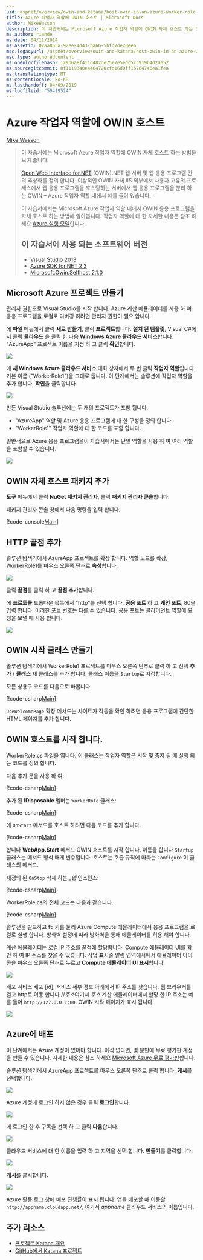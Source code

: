 ```yaml
---
uid: aspnet/overview/owin-and-katana/host-owin-in-an-azure-worker-role
title: Azure 작업자 역할에 OWIN 호스트 | Microsoft Docs
author: MikeWasson
description: 이 자습서에는 Microsoft Azure 작업자 역할에 OWIN 자체 호스트 하는 방법을 보여 줍니다. Open Web Interface.NET (OWIN)에 대 한.NET 웹 서버 간의 추상화를 정의 하는 중...
ms.author: riande
ms.date: 04/11/2014
ms.assetid: 07aa855a-92ee-4d43-ba66-5bfd7de20ee6
msc.legacyurl: /aspnet/overview/owin-and-katana/host-owin-in-an-azure-worker-role
msc.type: authoredcontent
ms.openlocfilehash: 129b6a8f411d482de75e7e5edc5cc919b4d2de52
ms.sourcegitcommit: 0f1119340e4464720cfd16d0ff15764746ea1fea
ms.translationtype: MT
ms.contentlocale: ko-KR
ms.lasthandoff: 04/09/2019
ms.locfileid: "59419524"
---
```

# <a name="host-owin-in-an-azure-worker-role"></a>Azure 작업자 역할에 OWIN 호스트

[Mike Wasson](https://github.com/MikeWasson)

> 이 자습서에는 Microsoft Azure 작업자 역할에 OWIN 자체 호스트 하는 방법을 보여 줍니다.
>
> [Open Web Interface for.NET](http://owin.org/) (OWIN).NET 웹 서버 및 웹 응용 프로그램 간의 추상화를 정의 합니다. 이상적인 OWIN 자체 IIS 외부에서 사용자 고유의 프로세스에서 웹 응용 프로그램을 호스팅하는 서버에서 웹 응용 프로그램을 분리 하는 OWIN – Azure 작업자 역할 내에서 예를 들어 있습니다.
>
> 이 자습서에서는 Microsoft Azure 작업자 역할 내에서 OWIN 응용 프로그램을 자체 호스트 하는 방법에 알아봅니다. 작업자 역할에 대 한 자세한 내용은 참조 하세요 [Azure 실행 모델](https://azure.microsoft.com/documentation/articles/fundamentals-application-models/#CloudServices)합니다.
>
> ## <a name="software-versions-used-in-the-tutorial"></a>이 자습서에 사용 되는 소프트웨어 버전
>
>
> - [Visual Studio 2013](https://my.visualstudio.com/Downloads?q=visual%20studio%202013)
> - [Azure SDK for.NET 2.3](https://azure.microsoft.com/downloads/)
> - [Microsoft.Owin.Selfhost 2.1.0](http://www.nuget.org/packages/Microsoft.Owin.SelfHost/2.1.0)


## <a name="create-a-microsoft-azure-project"></a>Microsoft Azure 프로젝트 만들기

관리자 권한으로 Visual Studio를 시작 합니다. Azure 계산 에뮬레이터를 사용 하 여 응용 프로그램을 로컬로 디버깅 하려면 관리자 권한이 필요 합니다.

에 **파일** 메뉴에서 클릭 **새로 만들기**, 클릭 **프로젝트**합니다. **설치 된 템플릿**, Visual C#에서 클릭 **클라우드** 을 클릭 한 다음 **Windows Azure 클라우드 서비스**합니다. "AzureApp" 프로젝트 이름을 지정 하 고 클릭 **확인**합니다.

[![](host-owin-in-an-azure-worker-role/_static/image2.png)](host-owin-in-an-azure-worker-role/_static/image1.png)

에 **새 Windows Azure 클라우드 서비스** 대화 상자에서 두 번 클릭 **작업자 역할**입니다. 기본 이름 ("WorkerRole1")을 그대로 둡니다. 이 단계에서는 솔루션에 작업자 역할을 추가 합니다. **확인**을 클릭합니다.

[![](host-owin-in-an-azure-worker-role/_static/image4.png)](host-owin-in-an-azure-worker-role/_static/image3.png)

만든 Visual Studio 솔루션에는 두 개의 프로젝트가 포함 됩니다.

- &quot;AzureApp&quot; 역할 및 Azure 응용 프로그램에 대 한 구성을 정의 합니다.
- &quot;WorkerRole1&quot; 작업자 역할에 대 한 코드를 포함 합니다.

일반적으로 Azure 응용 프로그램을이 자습서에서는 단일 역할을 사용 하 여 여러 역할을 포함할 수 있습니다.

![](host-owin-in-an-azure-worker-role/_static/image5.png)

## <a name="add-the-owin-self-host-packages"></a>OWIN 자체 호스트 패키지 추가

**도구** 메뉴에서 클릭 **NuGet 패키지 관리자**, 클릭 **패키지 관리자 콘솔**합니다.

패키지 관리자 콘솔 창에서 다음 명령을 입력 합니다.

[!code-console[Main](host-owin-in-an-azure-worker-role/samples/sample1.cmd)]

## <a name="add-an-http-endpoint"></a>HTTP 끝점 추가

솔루션 탐색기에서 AzureApp 프로젝트를 확장 합니다. 역할 노드를 확장, WorkerRole1를 마우스 오른쪽 단추로 **속성**합니다.

![](host-owin-in-an-azure-worker-role/_static/image6.png)

클릭 **끝점**를 클릭 하 고 **끝점 추가**합니다.

에 **프로토콜** 드롭다운 목록에서 "http"를 선택 합니다. **공용 포트** 하 고 **개인 포트**, 80을 입력 합니다. 이러한 포트 번호는 다를 수 있습니다. 공용 포트는 클라이언트 역할에 요청을 보낼 때 사용 합니다.

[![](host-owin-in-an-azure-worker-role/_static/image8.png)](host-owin-in-an-azure-worker-role/_static/image7.png)

## <a name="create-the-owin-startup-class"></a>OWIN 시작 클래스 만들기

솔루션 탐색기에서 WorkerRole1 프로젝트를 마우스 오른쪽 단추로 클릭 하 고 선택 **추가** / **클래스** 새 클래스를 추가 합니다. 클래스 이름을 `Startup`로 지정합니다.

모든 상용구 코드를 다음으로 바꿉니다.

[!code-csharp[Main](host-owin-in-an-azure-worker-role/samples/sample2.cs)]

`UseWelcomePage` 확장 메서드는 사이트가 작동을 확인 하려면 응용 프로그램에 간단한 HTML 페이지를 추가 합니다.

## <a name="start-the-owin-host"></a>OWIN 호스트를 시작 합니다.

WorkerRole.cs 파일을 엽니다. 이 클래스는 작업자 역할은 시작 및 중지 될 때 실행 되는 코드를 정의 합니다.

다음 추가 문을 사용 하 여:

[!code-csharp[Main](host-owin-in-an-azure-worker-role/samples/sample3.cs)]

추가 된 **IDisposable** 멤버는 `WorkerRole` 클래스:

[!code-csharp[Main](host-owin-in-an-azure-worker-role/samples/sample4.cs)]

에 `OnStart` 메서드를 호스트 하려면 다음 코드를 추가 합니다.

[!code-csharp[Main](host-owin-in-an-azure-worker-role/samples/sample5.cs?highlight=5)]

합니다 **WebApp.Start** 메서드 OWIN 호스트를 시작 합니다. 이름을 합니다 `Startup` 클래스는 메서드 형식 매개 변수입니다. 호스트는 호출 규칙에 따라는 `Configure` 이 클래스의 메서드.

재정의 된 `OnStop` 삭제 하는  *\_앱* 인스턴스:

[!code-csharp[Main](host-owin-in-an-azure-worker-role/samples/sample6.cs)]

WorkerRole.cs의 전체 코드는 다음과 같습니다.

[!code-csharp[Main](host-owin-in-an-azure-worker-role/samples/sample7.cs)]

솔루션을 빌드하고 f5 키를 눌러 Azure Compute 에뮬레이터에서 응용 프로그램을 로컬로 실행 합니다. 방화벽 설정에 따라 방화벽을 통해 에뮬레이터를 허용 해야 합니다.

계산 에뮬레이터는 로컬 IP 주소를 끝점에 할당합니다. Compute 에뮬레이터 UI를 확인 하 여 IP 주소를 찾을 수 있습니다. 작업 표시줄 알림 영역에서에서 에뮬레이터 아이콘을 마우스 오른쪽 단추로 누르고 **Compute 에뮬레이터 UI 표시**합니다.

[![](host-owin-in-an-azure-worker-role/_static/image10.png)](host-owin-in-an-azure-worker-role/_static/image9.png)

배포 서비스 배포 [id], 서비스 세부 정보 아래에서 IP 주소를 찾습니다. 웹 브라우저를 열고 http로 이동 합니다.\/\/*주소*여기서 *주소* 계산 에뮬레이터에서 할당 한 IP 주소는 예를 들어 `http://127.0.0.1:80`. OWIN 시작 페이지가 표시 됩니다.

![](host-owin-in-an-azure-worker-role/_static/image11.png)

## <a name="deploy-to-azure"></a>Azure에 배포

이 단계에서는 Azure 계정이 있어야 합니다. 아직 없다면, 몇 분만에 무료 평가판 계정을 만들 수 있습니다. 자세한 내용은 참조 하세요 [Microsoft Azure 무료 평가판](https://azure.microsoft.com/pricing/free-trial/?WT.mc_id=A261C142F)합니다.

솔루션 탐색기에서 AzureApp 프로젝트를 마우스 오른쪽 단추로 클릭 합니다. **게시**를 선택합니다.

![](host-owin-in-an-azure-worker-role/_static/image12.png)

Azure 계정에 로그인 하지 않은 경우 클릭 **로그인**합니다.

[![](host-owin-in-an-azure-worker-role/_static/image14.png)](host-owin-in-an-azure-worker-role/_static/image13.png)

에 로그인 한 후 구독을 선택 하 고 클릭 **다음**합니다.

[![](host-owin-in-an-azure-worker-role/_static/image16.png)](host-owin-in-an-azure-worker-role/_static/image15.png)

클라우드 서비스에 대 한 이름을 입력 하 고 지역을 선택 합니다. **만들기**를 클릭합니다.

![](host-owin-in-an-azure-worker-role/_static/image17.png)

**게시**를 클릭합니다.

[![](host-owin-in-an-azure-worker-role/_static/image19.png)](host-owin-in-an-azure-worker-role/_static/image18.png)

Azure 활동 로그 창에 배포 진행률이 표시 됩니다. 앱을 배포할 때 이동할 `http://appname.cloudapp.net/`, 여기서 *appname* 클라우드 서비스의 이름입니다.

## <a name="additional-resources"></a>추가 리소스

- [프로젝트 Katana 개요](an-overview-of-project-katana.md)
- [GitHub에서 Katana 프로젝트](https://github.com/aspnet/AspNetKatana/)
